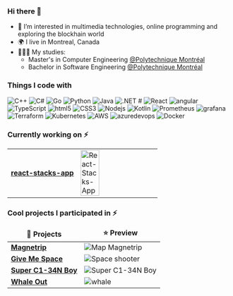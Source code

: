 ### Hi there 👋

- 🌱 I’m interested in multimedia technologies, online programming and exploring the blockhain world
- 🌍 I live in Montreal, Canada
- 👨🏽‍🎓 My studies:
	- Master's in Computer Engineering [@Polytechnique Montréal](https://www.polymtl.ca/)
	- Bachelor in Software Engineering [@Polytechnique Montréal](https://www.polymtl.ca/)

<!--
**manuerob/manuerob** is a ✨ _special_ ✨ repository because its `README.md` (this file) appears on your GitHub profile.

Here are some ideas to get you started:

- 🔭 I’m currently working on ...
- 🌱 I’m currently learning ...
- 👯 I’m looking to collaborate on ...
- 🤔 I’m looking for help with ...
- 💬 Ask me about ...
- 📫 How to reach me: ...
- 😄 Pronouns: ...
- ⚡ Fun fact: ...
-->

<h3>Things I code with</h3>
<p>
  <img alt="C++" src="https://img.shields.io/badge/-C++-00599C?style=flat-square&logo=cplusplus&logoColor=white" />
  <img alt="C#" src="https://img.shields.io/badge/-Csharp-239120?style=flat-square&logo=csharp&logoColor=white" />
  <img alt="Go" src="https://img.shields.io/badge/-Go-00ADD8?style=flat-square&logo=go&logoColor=white" />
  <img alt="Python" src="https://img.shields.io/badge/-Python-3776AB?style=flat-square&logo=python&logoColor=white" />
  <img alt="Java" src="https://img.shields.io/badge/-Java-1572B6?style=flat-square&logo=java&logoColor=white" />
  <img alt=".NET #" src="https://img.shields.io/badge/-.NET-512BD4?style=flat-square&logo=dotnet&logoColor=white" />
  <img alt="React" src="https://img.shields.io/badge/-React-45b8d8?style=flat-square&logo=react&logoColor=white" /> 
  <img alt="angular" src="https://img.shields.io/badge/-Angular-DD0031?style=flat-square&logo=angular&logoColor=white" />
  <img alt="TypeScript" src="https://img.shields.io/badge/-TypeScript-007ACC?style=flat-square&logo=typescript&logoColor=white" />
  <img alt="html5" src="https://img.shields.io/badge/-HTML-E34F26?style=flat-square&logo=html5&logoColor=white" />
  <img alt="CSS3" src="https://img.shields.io/badge/-Css-1572B6?style=flat-square&logo=css3&logoColor=white" />
  <img alt="Nodejs" src="https://img.shields.io/badge/-Nodejs-43853d?style=flat-square&logo=Node.js&logoColor=white" />
  <img alt="Kotlin" src="https://img.shields.io/badge/-Kotlin-7F52FF?style=flat-square&logo=kotlin&logoColor=white" />
  <img alt="Prometheus" src="https://img.shields.io/badge/-Prometheus-E6522C?style=flat-square&logo=prometheus&logoColor=white" />
  <img alt="grafana" src="https://img.shields.io/badge/-Grafana-F46800?style=flat-square&logo=grafana&logoColor=white" />
  <img alt="Terraform" src="https://img.shields.io/badge/-Terraform-7B42BC?style=flat-square&logo=terraform&logoColor=white" />
  <img alt="Kubernetes" src="https://img.shields.io/badge/-Kubernetes-326CE5?style=flat-square&logo=kubernetes&logoColor=white" />
  <img alt="AWS" src="https://img.shields.io/badge/-AWS-232F3E?style=flat-square&logo=amazonaws&logoColor=white" />
  <img alt="azuredevops" src="https://img.shields.io/badge/-Azure DevOps-0078D7?style=flat-square&logo=azuredevops&logoColor=white" />
  <img alt="Docker" src="https://img.shields.io/badge/-Docker-46a2f1?style=flat-square&logo=docker&logoColor=white" />
</p>

<h3> Currently working on ⚡</h3> 


  
<table>
  <tbody>
	<tr>
      <td><a href="https://github.com/manuerob/react-stacks-app"><b>react-stacks-app</b></a></td>
      <td><img alt="React-Stacks-App" src="https://user-images.githubusercontent.com/44233858/226531888-ffe3ac27-0ee5-43a8-8f02-4702a078c504.png" width="50%"/></td>
    </tr>
  </tbody>
</table>
  
<h3> Cool projects I participated in ⚡</h3> 
  
<table>
  <thead align="center">
    <tr border: none;>
      <td><b>🎁 Projects</b></td>
      <td><b>⭐ Preview</b></td>
    </tr>
  </thead>
  <tbody>
    <tr>
      <td><a href="https://samtopkiller.itch.io/magnetrip"><b>Magnetrip</b></a></td>
      <td><img alt="Map Magnetrip" src="https://img.itch.zone/aW1hZ2UvOTk1OTM3LzU2Njc1MDkuanBn/347x500/fcSMmt.jpg"/></td>
    </tr>
	  <tr>
      <td><a href="https://manuerob.itch.io/in-progress-space-shooter"><b>Give Me Space</b></a></td>
      <td><img alt="Space shooter" src="https://img.itch.zone/aW1hZ2UvMTk3MDYzNC8xMTU4NzMzNy5wbmc=/347x500/1vseO4.png"/></td>
    </tr>
    <tr>
      <td><a href="https://manuerob.itch.io/super-c1-34n-boy"><b>Super C1-34N Boy</b></a></td>
      <td><img alt="Super C1-34N Boy" src="https://img.itch.zone/aW1hZ2UvMTk3MDUyMi8xMTU4Njk2My5wbmc=/347x500/CRwb6Y.png"/></td>
    </tr>
    <tr>
      <td><a href="https://jeyzermc.itch.io/whale-out"><b>Whale Out</b></a></td>
      <td><img alt="whale" src="https://img.itch.zone/aW1hZ2UvODg2NzM2LzQ5OTk1MTAuanBn/347x500/fEGQiv.jpg"/></td>
    </tr>
  </tbody>
</table>

